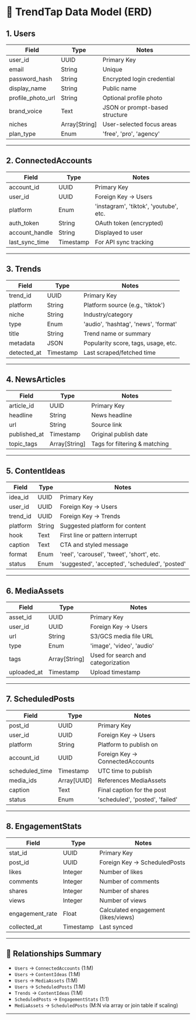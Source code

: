 # 🧠 TrendTap Data Model (ERD)

## 1. Users

| Field           | Type        | Notes                          |
|----------------|-------------|--------------------------------|
| user_id        | UUID        | Primary Key                    |
| email          | String      | Unique                         |
| password_hash  | String      | Encrypted login credential     |
| display_name   | String      | Public name                    |
| profile_photo_url | String   | Optional profile photo         |
| brand_voice    | Text        | JSON or prompt-based structure |
| niches         | Array[String] | User-selected focus areas    |
| plan_type      | Enum        | 'free', 'pro', 'agency'        |

---

## 2. ConnectedAccounts

| Field           | Type        | Notes                                |
|----------------|-------------|--------------------------------------|
| account_id     | UUID        | Primary Key                          |
| user_id        | UUID        | Foreign Key → Users                  |
| platform       | Enum        | 'instagram', 'tiktok', 'youtube', etc. |
| auth_token     | String      | OAuth token (encrypted)              |
| account_handle | String      | Displayed to user                    |
| last_sync_time | Timestamp   | For API sync tracking                |

---

## 3. Trends

| Field         | Type         | Notes                                      |
|--------------|--------------|--------------------------------------------|
| trend_id     | UUID         | Primary Key                                |
| platform     | String       | Platform source (e.g., 'tiktok')           |
| niche        | String       | Industry/category                          |
| type         | Enum         | 'audio', 'hashtag', 'news', 'format'       |
| title        | String       | Trend name or summary                      |
| metadata     | JSON         | Popularity score, tags, usage, etc.        |
| detected_at  | Timestamp    | Last scraped/fetched time                  |

---

## 4. NewsArticles

| Field         | Type         | Notes                           |
|--------------|--------------|---------------------------------|
| article_id   | UUID         | Primary Key                     |
| headline     | String       | News headline                   |
| url          | String       | Source link                     |
| published_at | Timestamp    | Original publish date           |
| topic_tags   | Array[String]| Tags for filtering & matching   |

---

## 5. ContentIdeas

| Field      | Type         | Notes                                             |
|-----------|--------------|---------------------------------------------------|
| idea_id   | UUID          | Primary Key                                       |
| user_id   | UUID          | Foreign Key → Users                               |
| trend_id  | UUID          | Foreign Key → Trends                              |
| platform  | String        | Suggested platform for content                    |
| hook      | Text          | First line or pattern interrupt                   |
| caption   | Text          | CTA and styled message                           |
| format    | Enum          | 'reel', 'carousel', 'tweet', 'short', etc.        |
| status    | Enum          | 'suggested', 'accepted', 'scheduled', 'posted'    |

---

## 6. MediaAssets

| Field        | Type        | Notes                                      |
|-------------|-------------|--------------------------------------------|
| asset_id    | UUID        | Primary Key                                |
| user_id     | UUID        | Foreign Key → Users                        |
| url         | String      | S3/GCS media file URL                      |
| type        | Enum        | 'image', 'video', 'audio'                  |
| tags        | Array[String]| Used for search and categorization         |
| uploaded_at | Timestamp   | Upload timestamp                           |

---

## 7. ScheduledPosts

| Field          | Type         | Notes                                          |
|---------------|--------------|------------------------------------------------|
| post_id       | UUID         | Primary Key                                    |
| user_id       | UUID         | Foreign Key → Users                            |
| platform      | String       | Platform to publish on                         |
| account_id    | UUID         | Foreign Key → ConnectedAccounts                |
| scheduled_time| Timestamp    | UTC time to publish                            |
| media_ids     | Array[UUID]  | References MediaAssets                         |
| caption       | Text         | Final caption for the post                     |
| status        | Enum         | 'scheduled', 'posted', 'failed'                |

---

## 8. EngagementStats

| Field           | Type      | Notes                                |
|----------------|-----------|--------------------------------------|
| stat_id        | UUID      | Primary Key                          |
| post_id        | UUID      | Foreign Key → ScheduledPosts         |
| likes          | Integer   | Number of likes                      |
| comments       | Integer   | Number of comments                   |
| shares         | Integer   | Number of shares                     |
| views          | Integer   | Number of views                      |
| engagement_rate| Float     | Calculated engagement (likes/views)  |
| collected_at   | Timestamp | Last synced                          |

---

## 🔄 Relationships Summary

- `Users` → `ConnectedAccounts` (1:M)
- `Users` → `ContentIdeas` (1:M)
- `Users` → `MediaAssets` (1:M)
- `Users` → `ScheduledPosts` (1:M)
- `Trends` → `ContentIdeas` (1:M)
- `ScheduledPosts` → `EngagementStats` (1:1)
- `MediaAssets` → `ScheduledPosts` (M:N via array or join table if scaling)

---

